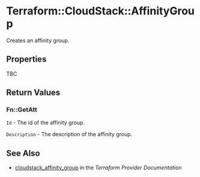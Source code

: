 # Terraform::CloudStack::AffinityGroup

Creates an affinity group.

## Properties

TBC

## Return Values

### Fn::GetAtt

`Id` - The id of the affinity group.

`Description` - The description of the affinity group.

## See Also

* [cloudstack_affinity_group](https://www.terraform.io/docs/providers/cloudstack/r/affinity_group.html) in the _Terraform Provider Documentation_